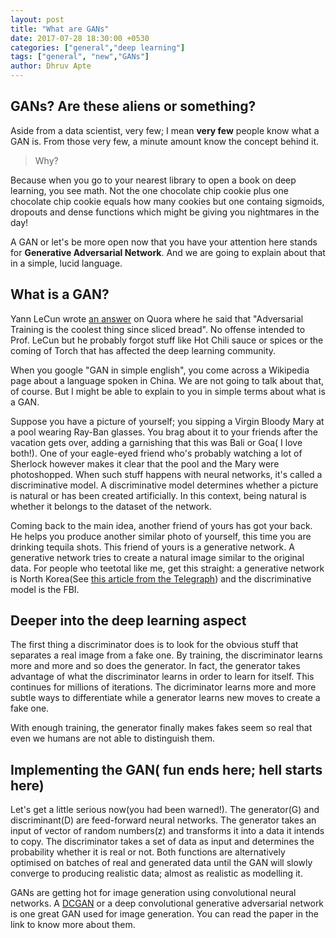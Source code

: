 ```yaml
---
layout: post
title: "What are GANs"
date: 2017-07-28 18:30:00 +0530
categories: ["general","deep learning"]
tags: ["general", "new","GANs"]
author: Dhruv Apte
---
```


## GANs? Are these aliens or something?

Aside from a data scientist, very few; I mean **very few** people know what a GAN is. From those very few, a minute amount
know the concept behind it.

> Why?

Because when you go to your nearest library to open a book on deep learning, you see math. Not the one chocolate chip cookie plus
one chocolate chip cookie equals how many cookies but one containg sigmoids, dropouts and dense functions which might be giving you
nightmares in the day!

A GAN or let's be more open now that you have your attention here stands for **Generative Adversarial Network**. And we are
going to explain about that in a simple, lucid language.

## What is a GAN?

Yann LeCun wrote [an answer](https://www.quora.com/What-are-some-recent-and-potentially-upcoming-breakthroughs-in-unsupervised-learning)
on Quora where he said that "Adversarial Training is the coolest thing since sliced bread". No offense intended to Prof. LeCun but he 
probably forgot stuff like Hot Chili sauce or spices or the coming of Torch that has affected the deep learning community.

When you google "GAN in simple english", you come across a Wikipedia page about a language spoken in China. We are not going to talk 
about that, of course. But I might be able to explain to you in simple terms about what is a GAN.

Suppose you have a picture of yourself; you sipping a Virgin Bloody Mary at a pool wearing Ray-Ban glasses. You brag about it to your
friends after the vacation gets over, adding a garnishing that this was Bali or Goa( I love both!). One of your eagle-eyed friend who's
probably watching a lot of Sherlock however makes it clear that the pool and the Mary were photoshopped. When such stuff happens with 
neural networks, it's called a discriminative model. A discriminative model determines whether a picture is natural or has been created 
artificially. In this context, being natural is whether it belongs to the dataset of the network.

Coming back to the main idea, another friend of yours has got your back. He helps you produce another similar photo of yourself, this time 
you are drinking tequila shots. This friend of yours is a generative network. A generative network tries to create a natural image similar
to the original data. For people who teetotal like me, get this straight: a generative network is North Korea(See [this article from the 
Telegraph](https://www.telegraph.co.uk/news/2017/12/11/quality-fake-supernotes-found-seoul-fan-suspicions-north-korea/)) and the
discriminative model is the FBI.

## Deeper into the deep learning aspect

The first thing a discriminator does is to look for the obvious stuff that separates a real image from a fake one. By training,
the discriminator learns more and more and so does the generator. In fact, the generator takes advantage of what the discriminator
learns in order to learn for itself. This continues for millions of iterations. The dicriminator learns more and more subtle ways to 
differentiate while a generator learns new moves to create a fake one.

With enough training, the generator finally makes fakes seem so real that even we humans are not able to distinguish them.

## Implementing the GAN( fun ends here; hell starts here)

Let's get a little serious now(you had been warned!). The generator(G) and discriminant(D) are feed-forward neural networks. The generator
takes an input of vector of random numbers(z) and transforms it into a data it intends to copy. The discriminator takes a set of data
as input and determines the probability whether it is real or not. Both functions are alternatively optimised on batches of real and 
generated data until the GAN will slowly converge to producing realistic data; almost as realistic as modelling it.

GANs are getting hot for image generation using convolutional neural networks. A [DCGAN](https://arxiv.org/abs/1511.06434) or a deep convolutional
generative adversarial network is one great GAN used for image generation. You can read the paper in the link to know more about them. 
